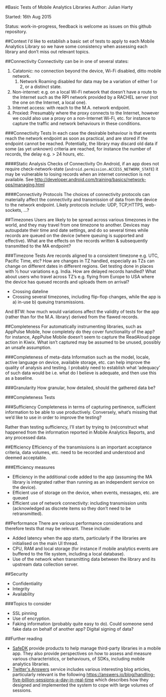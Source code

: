 ﻿#Basic Tests of Mobile Analytics Libraries
Author: Julian Harty

Started: 16th Aug 2015

Status: work-in-progress, feedback is welcome as issues on this github repository.

##Context
I’d like to establish a basic set of tests to apply to each Mobile Analytics Library so we have some consistency when assessing each library and don’t miss out relevant topics.

##Connectivity
Connectivity can be in one of several states:

1. Catatonic: no connection beyond the device, Wi-Fi disabled, ditto mobile network. 
   1. Network Roaming disabled for data may be a variation of either 1 or 2, or a distinct state.
1. Non-internet: e.g. on a local Wi-Fi network that doesn’t have a route to the Internet such as the RPI network provided by a RACHEL server (not the one on the Internet, a local one).
2. Internet access: with reach to the M.A. network endpoint.
3. Proxied: Presumably where the proxy connects to the Internet, however we could also use a proxy on a non-Internet Wi-Fi, etc. for instance to capture the traffic and network behaviours in these conditions.

###Connectivity Tests
In each case the desirable behaviour is that events reach the network endpoint as soon as practical, and are stored if the endpoint cannot be reached. Potentially, the library may discard old data if some (as yet unknown) criteria are reached, for instance the number of records, the delay e.g. > 24 hours, etc.

####Static Analysis Checks of Connectivity
On Android, if an app does not require check-network-state (`android.permission.ACCESS_NETWORK_STATE`) it may be vulnerable to losing records when an internet connection is not available. See http://developer.android.com/training/basics/network-ops/managing.html

####Connectivity Protocols
The choices of connectivity protocols can materially affect the connectivity and transmission of data from the device to the network endpoint. Likely protocols include: UDP, TCP,HTTPS, web-sockets, …? 

##Timezones
Users are likely to be spread across various timezones in the world, and they may travel from one timezone to another. Devices may autoupdate their time and date settings, and do so several times while records are queued on the device (where queuing is supported and effective). What are the effects on the records written & subsequently transmitted to the MA endpoint? 

###Timezone Tests
Are records aligned to a consistent timezone e.g. UTC, Pacific Time, etc? How are changes in TZ handled, especially as TZs can change on different dates in different regions. Get testing done in places with ½ hour variations e.g. India. How are delayed records handled? What about users who travel across TZ’s e.g. flying from Europe to USA where the device has queued records and uploads them on arrival?

* Crossing dateline
* Crossing several timezones, including flip-flop changes, while the app is a) in-use b) queuing transmissions.

And BTW: how much would variations affect the validity of tests for the app (rather than for the M.A. library) derived from the flawed records.

##Completeness
For automatically instrumenting libraries, such as AppPulse Mobile, how completely do they cover functionality of the app? for instance, AppPulse Mobile doesn’t seem to capture the ReadAloud page action in Kiwix. What isn’t captured may be assumed to be unused, possibly an unsafe assumption.

###Completeness of meta-data
Information such as the model, locale, active language on device, available storage, etc. can help improve the quality of analysis and testing. I probably need to establish what ‘adequacy’ of such data would be i.e. what do I believe is adequate, and then use this as a baseline. 

###Granularity
How granular, how detailed, should the gathered data be?

###Completeness Tests

###Sufficiency
Completeness in terms of capturing pertinence, sufficient information to be able to use productively. Conversely, what’s missing that we’d like to use in order to improve the testing?

Rather than testing sufficiency, I’ll start by trying to (re)construct what happened from the information reported in Mobile Analytics Reports, and any processed data.

##Efficiency
Efficiency of the transmissions is an important acceptance criteria, data volumes, etc. need to be recorded and understood and deemed acceptable.

###Efficiency measures

* Efficiency in the additional code added to the app (assuming the MA library is integrated rather than running as an independent service on the device).
* Efficient use of storage on the device, when events, messages, etc. are queued
* Efficient use of network connectivity: including transmission units (acknowledged as discrete items so they don’t need to be retransmitted).

##Performance
There are various performance considerations and therefore tests that may be relevant. These include:

* Added latency when the app starts, particularly if the libraries are initialised on the main UI thread.
* CPU, RAM and local storage (for instance if mobile analytics events are buffered to the file system, including a local database).
* Use of the network when transmitting data between the library and its upstream data collection server.

##Security

* Confidentiality
* Integrity
* Availability

###Topics to consider
* SSL pinning
* Use of encryption.
* Faking information (probably quite easy to do). Could someone send fake data on behalf of another app? Digital signing of data?

##Further reading
* [SafeDK](http://www.safedk.com/) provide products to help manage third-party libraries in a mobile app. They also provide perspectives on how to assess and measure various characteristics, or behaviours, of SDKs, including mobile analytics libraries.
* [Twitter's Answers](https://answers.io/) service includes various interesting blog articles, particularly relevant is the following https://answers.io/blog/handling-five-billion-sessions-a-day-in-real-time which describes how they designed and implemented the system to cope with large volumes of sessions.
